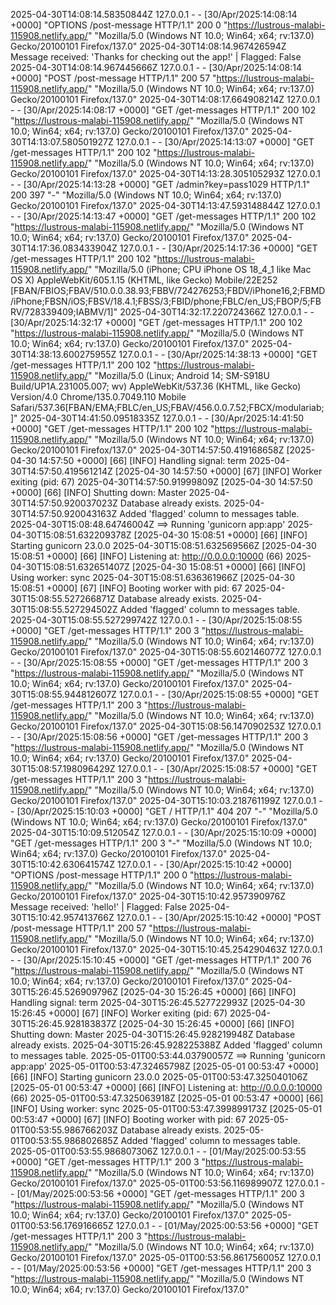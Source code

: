 2025-04-30T14:08:14.58350844Z 127.0.0.1 - - [30/Apr/2025:14:08:14 +0000] "OPTIONS /post-message HTTP/1.1" 200 0 "https://lustrous-malabi-115908.netlify.app/" "Mozilla/5.0 (Windows NT 10.0; Win64; x64; rv:137.0) Gecko/20100101 Firefox/137.0"
2025-04-30T14:08:14.967426594Z Message received: 'Thanks for checking out the app!' | Flagged: False
2025-04-30T14:08:14.967445666Z 127.0.0.1 - - [30/Apr/2025:14:08:14 +0000] "POST /post-message HTTP/1.1" 200 57 "https://lustrous-malabi-115908.netlify.app/" "Mozilla/5.0 (Windows NT 10.0; Win64; x64; rv:137.0) Gecko/20100101 Firefox/137.0"
2025-04-30T14:08:17.664908214Z 127.0.0.1 - - [30/Apr/2025:14:08:17 +0000] "GET /get-messages HTTP/1.1" 200 102 "https://lustrous-malabi-115908.netlify.app/" "Mozilla/5.0 (Windows NT 10.0; Win64; x64; rv:137.0) Gecko/20100101 Firefox/137.0"
2025-04-30T14:13:07.580501927Z 127.0.0.1 - - [30/Apr/2025:14:13:07 +0000] "GET /get-messages HTTP/1.1" 200 102 "https://lustrous-malabi-115908.netlify.app/" "Mozilla/5.0 (Windows NT 10.0; Win64; x64; rv:137.0) Gecko/20100101 Firefox/137.0"
2025-04-30T14:13:28.305105293Z 127.0.0.1 - - [30/Apr/2025:14:13:28 +0000] "GET /admin?key=pass1029 HTTP/1.1" 200 397 "-" "Mozilla/5.0 (Windows NT 10.0; Win64; x64; rv:137.0) Gecko/20100101 Firefox/137.0"
2025-04-30T14:13:47.593148844Z 127.0.0.1 - - [30/Apr/2025:14:13:47 +0000] "GET /get-messages HTTP/1.1" 200 102 "https://lustrous-malabi-115908.netlify.app/" "Mozilla/5.0 (Windows NT 10.0; Win64; x64; rv:137.0) Gecko/20100101 Firefox/137.0"
2025-04-30T14:17:36.083433904Z 127.0.0.1 - - [30/Apr/2025:14:17:36 +0000] "GET /get-messages HTTP/1.1" 200 102 "https://lustrous-malabi-115908.netlify.app/" "Mozilla/5.0 (iPhone; CPU iPhone OS 18_4_1 like Mac OS X) AppleWebKit/605.1.15 (KHTML, like Gecko) Mobile/22E252 [FBAN/FBIOS;FBAV/510.0.0.38.93;FBBV/724276253;FBDV/iPhone16,2;FBMD/iPhone;FBSN/iOS;FBSV/18.4.1;FBSS/3;FBID/phone;FBLC/en_US;FBOP/5;FBRV/728339409;IABMV/1]"
2025-04-30T14:32:17.220724366Z 127.0.0.1 - - [30/Apr/2025:14:32:17 +0000] "GET /get-messages HTTP/1.1" 200 102 "https://lustrous-malabi-115908.netlify.app/" "Mozilla/5.0 (Windows NT 10.0; Win64; x64; rv:137.0) Gecko/20100101 Firefox/137.0"
2025-04-30T14:38:13.600275955Z 127.0.0.1 - - [30/Apr/2025:14:38:13 +0000] "GET /get-messages HTTP/1.1" 200 102 "https://lustrous-malabi-115908.netlify.app/" "Mozilla/5.0 (Linux; Android 14; SM-S918U Build/UP1A.231005.007; wv) AppleWebKit/537.36 (KHTML, like Gecko) Version/4.0 Chrome/135.0.7049.110 Mobile Safari/537.36[FBAN/EMA;FBLC/en_US;FBAV/456.0.0.7.52;FBCX/modulariab;]"
2025-04-30T14:41:50.09518335Z 127.0.0.1 - - [30/Apr/2025:14:41:50 +0000] "GET /get-messages HTTP/1.1" 200 102 "https://lustrous-malabi-115908.netlify.app/" "Mozilla/5.0 (Windows NT 10.0; Win64; x64; rv:137.0) Gecko/20100101 Firefox/137.0"
2025-04-30T14:57:50.419168658Z [2025-04-30 14:57:50 +0000] [66] [INFO] Handling signal: term
2025-04-30T14:57:50.419561214Z [2025-04-30 14:57:50 +0000] [67] [INFO] Worker exiting (pid: 67)
2025-04-30T14:57:50.91999809Z [2025-04-30 14:57:50 +0000] [66] [INFO] Shutting down: Master
2025-04-30T14:57:50.920037023Z Database already exists.
2025-04-30T14:57:50.920043163Z Added 'flagged' column to messages table.
2025-04-30T15:08:48.64746004Z ==> Running 'gunicorn app:app'
2025-04-30T15:08:51.632209378Z [2025-04-30 15:08:51 +0000] [66] [INFO] Starting gunicorn 23.0.0
2025-04-30T15:08:51.632569566Z [2025-04-30 15:08:51 +0000] [66] [INFO] Listening at: http://0.0.0.0:10000 (66)
2025-04-30T15:08:51.632651407Z [2025-04-30 15:08:51 +0000] [66] [INFO] Using worker: sync
2025-04-30T15:08:51.636361966Z [2025-04-30 15:08:51 +0000] [67] [INFO] Booting worker with pid: 67
2025-04-30T15:08:55.527266871Z Database already exists.
2025-04-30T15:08:55.527294502Z Added 'flagged' column to messages table.
2025-04-30T15:08:55.527299742Z 127.0.0.1 - - [30/Apr/2025:15:08:55 +0000] "GET /get-messages HTTP/1.1" 200 3 "https://lustrous-malabi-115908.netlify.app/" "Mozilla/5.0 (Windows NT 10.0; Win64; x64; rv:137.0) Gecko/20100101 Firefox/137.0"
2025-04-30T15:08:55.602146077Z 127.0.0.1 - - [30/Apr/2025:15:08:55 +0000] "GET /get-messages HTTP/1.1" 200 3 "https://lustrous-malabi-115908.netlify.app/" "Mozilla/5.0 (Windows NT 10.0; Win64; x64; rv:137.0) Gecko/20100101 Firefox/137.0"
2025-04-30T15:08:55.944812607Z 127.0.0.1 - - [30/Apr/2025:15:08:55 +0000] "GET /get-messages HTTP/1.1" 200 3 "https://lustrous-malabi-115908.netlify.app/" "Mozilla/5.0 (Windows NT 10.0; Win64; x64; rv:137.0) Gecko/20100101 Firefox/137.0"
2025-04-30T15:08:56.147090253Z 127.0.0.1 - - [30/Apr/2025:15:08:56 +0000] "GET /get-messages HTTP/1.1" 200 3 "https://lustrous-malabi-115908.netlify.app/" "Mozilla/5.0 (Windows NT 10.0; Win64; x64; rv:137.0) Gecko/20100101 Firefox/137.0"
2025-04-30T15:08:57.198096429Z 127.0.0.1 - - [30/Apr/2025:15:08:57 +0000] "GET /get-messages HTTP/1.1" 200 3 "https://lustrous-malabi-115908.netlify.app/" "Mozilla/5.0 (Windows NT 10.0; Win64; x64; rv:137.0) Gecko/20100101 Firefox/137.0"
2025-04-30T15:10:03.218761199Z 127.0.0.1 - - [30/Apr/2025:15:10:03 +0000] "GET / HTTP/1.1" 404 207 "-" "Mozilla/5.0 (Windows NT 10.0; Win64; x64; rv:137.0) Gecko/20100101 Firefox/137.0"
2025-04-30T15:10:09.512054Z 127.0.0.1 - - [30/Apr/2025:15:10:09 +0000] "GET /get-messages HTTP/1.1" 200 3 "-" "Mozilla/5.0 (Windows NT 10.0; Win64; x64; rv:137.0) Gecko/20100101 Firefox/137.0"
2025-04-30T15:10:42.630641574Z 127.0.0.1 - - [30/Apr/2025:15:10:42 +0000] "OPTIONS /post-message HTTP/1.1" 200 0 "https://lustrous-malabi-115908.netlify.app/" "Mozilla/5.0 (Windows NT 10.0; Win64; x64; rv:137.0) Gecko/20100101 Firefox/137.0"
2025-04-30T15:10:42.957390976Z Message received: 'hello!' | Flagged: False
2025-04-30T15:10:42.957413766Z 127.0.0.1 - - [30/Apr/2025:15:10:42 +0000] "POST /post-message HTTP/1.1" 200 57 "https://lustrous-malabi-115908.netlify.app/" "Mozilla/5.0 (Windows NT 10.0; Win64; x64; rv:137.0) Gecko/20100101 Firefox/137.0"
2025-04-30T15:10:45.254290463Z 127.0.0.1 - - [30/Apr/2025:15:10:45 +0000] "GET /get-messages HTTP/1.1" 200 76 "https://lustrous-malabi-115908.netlify.app/" "Mozilla/5.0 (Windows NT 10.0; Win64; x64; rv:137.0) Gecko/20100101 Firefox/137.0"
2025-04-30T15:26:45.526909796Z [2025-04-30 15:26:45 +0000] [66] [INFO] Handling signal: term
2025-04-30T15:26:45.527722993Z [2025-04-30 15:26:45 +0000] [67] [INFO] Worker exiting (pid: 67)
2025-04-30T15:26:45.928183837Z [2025-04-30 15:26:45 +0000] [66] [INFO] Shutting down: Master
2025-04-30T15:26:45.928219948Z Database already exists.
2025-04-30T15:26:45.928225388Z Added 'flagged' column to messages table.
2025-05-01T00:53:44.03790057Z ==> Running 'gunicorn app:app'
2025-05-01T00:53:47.32465798Z [2025-05-01 00:53:47 +0000] [66] [INFO] Starting gunicorn 23.0.0
2025-05-01T00:53:47.325040106Z [2025-05-01 00:53:47 +0000] [66] [INFO] Listening at: http://0.0.0.0:10000 (66)
2025-05-01T00:53:47.325063918Z [2025-05-01 00:53:47 +0000] [66] [INFO] Using worker: sync
2025-05-01T00:53:47.399899173Z [2025-05-01 00:53:47 +0000] [67] [INFO] Booting worker with pid: 67
2025-05-01T00:53:55.986766203Z Database already exists.
2025-05-01T00:53:55.986802685Z Added 'flagged' column to messages table.
2025-05-01T00:53:55.986807306Z 127.0.0.1 - - [01/May/2025:00:53:55 +0000] "GET /get-messages HTTP/1.1" 200 3 "https://lustrous-malabi-115908.netlify.app/" "Mozilla/5.0 (Windows NT 10.0; Win64; x64; rv:137.0) Gecko/20100101 Firefox/137.0"
2025-05-01T00:53:56.116989907Z 127.0.0.1 - - [01/May/2025:00:53:56 +0000] "GET /get-messages HTTP/1.1" 200 3 "https://lustrous-malabi-115908.netlify.app/" "Mozilla/5.0 (Windows NT 10.0; Win64; x64; rv:137.0) Gecko/20100101 Firefox/137.0"
2025-05-01T00:53:56.176916665Z 127.0.0.1 - - [01/May/2025:00:53:56 +0000] "GET /get-messages HTTP/1.1" 200 3 "https://lustrous-malabi-115908.netlify.app/" "Mozilla/5.0 (Windows NT 10.0; Win64; x64; rv:137.0) Gecko/20100101 Firefox/137.0"
2025-05-01T00:53:56.861756005Z 127.0.0.1 - - [01/May/2025:00:53:56 +0000] "GET /get-messages HTTP/1.1" 200 3 "https://lustrous-malabi-115908.netlify.app/" "Mozilla/5.0 (Windows NT 10.0; Win64; x64; rv:137.0) Gecko/20100101 Firefox/137.0"
